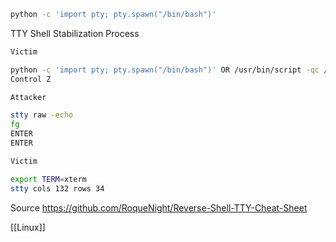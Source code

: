 ```bash
python -c 'import pty; pty.spawn("/bin/bash")'
```

TTY Shell Stabilization Process

```bash
Victim

python -c 'import pty; pty.spawn("/bin/bash")' OR /usr/bin/script -qc /bin/bash /dev/null
Control Z

Attacker 

stty raw -echo
fg
ENTER
ENTER

Victim

export TERM=xterm
stty cols 132 rows 34
```

Source https://github.com/RoqueNight/Reverse-Shell-TTY-Cheat-Sheet

[[Linux]]
